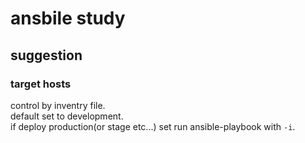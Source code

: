 # ansbile study

## suggestion

### target hosts

control by inventry file.  
default set to development.  
if deploy production(or stage etc...) set run ansible-playbook with `-i`.


